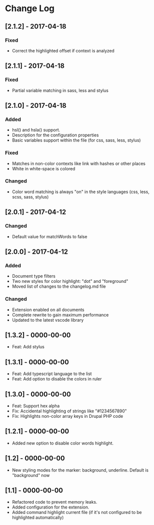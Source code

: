 # Change Log
## [2.1.2] - 2017-04-18
### Fixed
  - Correct the highlighted offset if context is analyzed

## [2.1.1] - 2017-04-18
### Fixed
  - Partial variable matching in sass, less and stylus

## [2.1.0] - 2017-04-18
### Added
  - hsl() and hsla() support.
  - Description for the configuration properties
  - Basic variables support within the file (for css, sass, less, stylus)
### Fixed
  - Matches in non-color contexts like link with hashes or other places
  - White in white-space is colored
### Changed
  - Color word matching is always "on" in the style languages (css, less, scss, sass, stylus)

## [2.0.1] - 2017-04-12
### Changed
  - Default value for matchWords to false

## [2.0.0] - 2017-04-12
### Added
  - Document type filters
  - Two new styles for color highlight: "dot" and "foreground"
  - Moved list of changes to the changelog.md file

### Changed
  - Extension enabled on all documents
  - Complete rewrite to gain maximum performance
  - Updated to the latest vscode library

## [1.3.2] - 0000-00-00
  - Feat: Add stylus

## [1.3.1] - 0000-00-00
  - Feat: Add typescript language to the list
  - Feat: Add option to disable the colors in ruler

## [1.3.0] - 0000-00-00
  - Feat: Support hex alpha
  - Fix: Accidental highlighting of strings like "#1234567890"
  - Fix: Highlights non-color array keys in Drupal PHP code

## [1.2.1] - 0000-00-00
  - Added new option to disable color words highlight.

## [1.2] - 0000-00-00
  - New styling modes for the marker: background, underline. Default is "background" now

## [1.1] - 0000-00-00
  - Refactored code to prevent memory leaks.
  - Added configuration for the extension.
  - Added command highlight current file (if it's not configured to be highlighted automatically)
